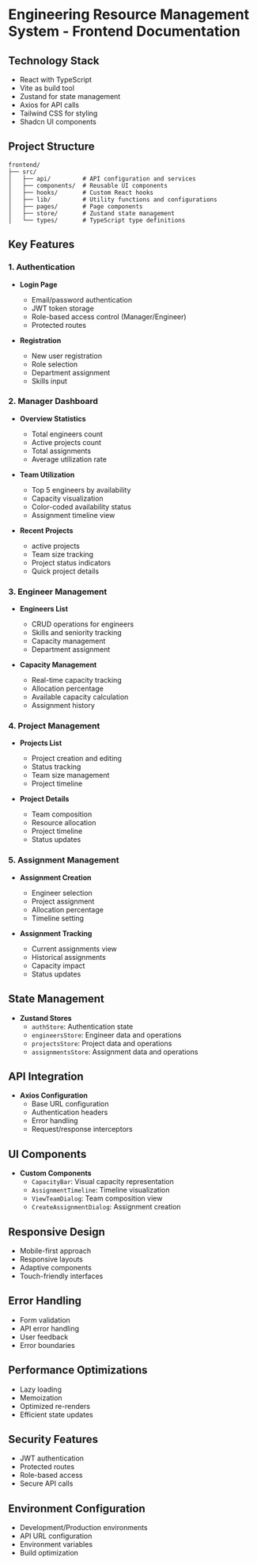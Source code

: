 # Engineering Resource Management System - Frontend Documentation

## Technology Stack
- React with TypeScript
- Vite as build tool
- Zustand for state management
- Axios for API calls
- Tailwind CSS for styling
- Shadcn UI components

## Project Structure
```
frontend/
├── src/
│   ├── api/         # API configuration and services
│   ├── components/  # Reusable UI components
│   ├── hooks/       # Custom React hooks
│   ├── lib/         # Utility functions and configurations
│   ├── pages/       # Page components
│   ├── store/       # Zustand state management
│   └── types/       # TypeScript type definitions
```

## Key Features

### 1. Authentication
- **Login Page**
  - Email/password authentication
  - JWT token storage
  - Role-based access control (Manager/Engineer)
  - Protected routes

- **Registration**
  - New user registration
  - Role selection
  - Department assignment
  - Skills input

### 2. Manager Dashboard
- **Overview Statistics**
  - Total engineers count
  - Active projects count
  - Total assignments
  - Average utilization rate

- **Team Utilization**
  - Top 5 engineers by availability
  - Capacity visualization
  - Color-coded availability status
  - Assignment timeline view

- **Recent Projects**
  - active projects
  - Team size tracking
  - Project status indicators
  - Quick project details

### 3. Engineer Management
- **Engineers List**
  - CRUD operations for engineers
  - Skills and seniority tracking
  - Capacity management
  - Department assignment

- **Capacity Management**
  - Real-time capacity tracking
  - Allocation percentage
  - Available capacity calculation
  - Assignment history

### 4. Project Management
- **Projects List**
  - Project creation and editing
  - Status tracking
  - Team size management
  - Project timeline

- **Project Details**
  - Team composition
  - Resource allocation
  - Project timeline
  - Status updates

### 5. Assignment Management
- **Assignment Creation**
  - Engineer selection
  - Project assignment
  - Allocation percentage
  - Timeline setting

- **Assignment Tracking**
  - Current assignments view
  - Historical assignments
  - Capacity impact
  - Status updates

## State Management
- **Zustand Stores**
  - `authStore`: Authentication state
  - `engineersStore`: Engineer data and operations
  - `projectsStore`: Project data and operations
  - `assignmentsStore`: Assignment data and operations

## API Integration
- **Axios Configuration**
  - Base URL configuration
  - Authentication headers
  - Error handling
  - Request/response interceptors

## UI Components
- **Custom Components**
  - `CapacityBar`: Visual capacity representation
  - `AssignmentTimeline`: Timeline visualization
  - `ViewTeamDialog`: Team composition view
  - `CreateAssignmentDialog`: Assignment creation

## Responsive Design
- Mobile-first approach
- Responsive layouts
- Adaptive components
- Touch-friendly interfaces

## Error Handling
- Form validation
- API error handling
- User feedback
- Error boundaries

## Performance Optimizations
- Lazy loading
- Memoization
- Optimized re-renders
- Efficient state updates

## Security Features
- JWT authentication
- Protected routes
- Role-based access
- Secure API calls

## Environment Configuration
- Development/Production environments
- API URL configuration
- Environment variables
- Build optimization 